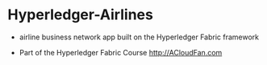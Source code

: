 # Hyperledger-Airlines

- airline business network app built on the Hyperledger Fabric framework

- Part of the Hyperledger Fabric Course http://ACloudFan.com
